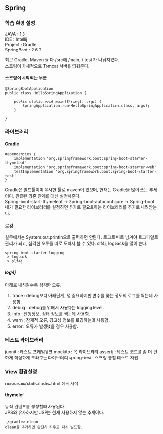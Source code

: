 ## Spring


### 학습 환경 설정

JAVA : 1.8 <br/>
IDE : Intellij <br/>
Project : Gradle <br/>
SpringBoot : 2.6.2 <br/>

최근 Gradle, Maven 둘 다 /src에 /main, / test 가 나눠져있다. <br/>
스프링이 자체적으로 Tomcat 서버를 띄워준다.
#### 스프링이 시작되는 부분
```
@SpringBootApplication
public class HelloSpringApplication {

	public static void main(String[] args) {
		SpringApplication.run(HelloSpringApplication.class, args);
	}

}
```

### 라이브러리

#### Gradle
```
dependencies {
	implementation 'org.springframework.boot:spring-boot-starter-thymeleaf'
	implementation 'org.springframework.boot:spring-boot-starter-web'
	testImplementation 'org.springframework.boot:spring-boot-starter-test'
}
```
Gradle은 빌드툴이며 유사한 툴로 maven이 있으머, 현재는 Gradle을 많이 쓰는 추세이다. 관련된 의존 관계를 대신 설정해준다. <br/>
Spring-boot-start-thymeleaf -> Spring-boot-autoconfigure -> Spring-boot <br/>
내가 필요한 라이브러리를 설정하면 추가로 필요로하는 라이브러리를 추가로 내려받는다.

#### 로깅
실무에서는 System.out.println으로 출력하면 안된다.
로그로 따로 남겨야 로그파일로 관리가 되고, 심각한 오류를 따로 모아서 볼 수 있다.
slf4j, logback을 많이 쓴다.
```
spring-boot-starter-logging
 > logback
 > slf4j
```

##### log4j

아래로 내려갈수록 심각한 오류.
1. trace : debug보다 아래단계, 덜 중요하지만 변수를 쫓는 정도의 로그를 찍는데 사용함.
2. debug : debug를 위해서 사용하는 logging level.
3. info : 진행정보, 상태 정보를 찍는데 사용함.
4. warn : 잠재적 오류, 경고성 정보를 로깅하는데 사용함.
5. error : 오류가 발생했을 경우 사용함.

### 테스트 라이브러리

juonit : 테스트 프레임워크
mockito : 목 라이브러리
assertj : 테스트 코드를 좀 더 편하게 작성하게 도와주는 라이브러리
spring-test : 스프링 통합 테스트 지원

### View 환경설정

resources/static/index.html 에서 시작

#### thymelef

동적 컨텐츠를 생성할때 사용된다.<br/>
JPS와 유사하지만 JSP는 현재 사용하지 않는 추세이다. <br/>

```
./gradlew clean
clean을 추가하면 완전히 지우고 다시 빌드함.
```
